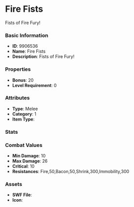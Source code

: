 # Fire Fists

Fists of Fire Fury!

### Basic Information

- **ID**: 9906536
- **Name**: Fire Fists
- **Description**: Fists of Fire Fury!

### Properties

- **Bonus**: 20
- **Level Requirement**: 0

### Attributes

- **Type**: Melee
- **Category**: 1
- **Item Type**: 

### Stats


### Combat Values

- **Min Damage**: 10
- **Max Damage**: 26
- **Critical**: 10
- **Resistances**: Fire,50,Bacon,50,Shrink,300,Immobility,300

### Assets

- **SWF File**: 
- **Icon**: 

